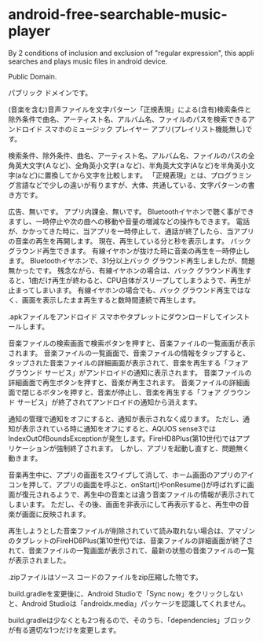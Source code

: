 # android-free-searchable-music-player
By 2 conditions of inclusion and exclusion of "regular expression", this appli searches and plays music files in android device.

Public Domain.




パブリック ドメインです。

(音楽を含む)音声ファイルを文字パターン「正規表現」による(含有)検索条件と除外条件で曲名、アーティスト名、アルバム名、ファイルのパスを検索できるアンドロイド スマホのミュージック プレイヤー アプリ(プレイリスト機能無し)です。


検索条件、除外条件、曲名、アーティスト名、アルバム名、ファイルのパスの全角英大文字(Ａなど)、全角英小文字(ａなど)、半角英大文字(Aなど)を半角英小文字(aなど)に置換してから文字を比較します。
「正規表現」とは、プログラミング言語などで少しの違いが有りますが、大体、共通している、文字パターンの書き方です。


広告、無いです。
アプリ内課金、無いです。
Bluetoothイヤホンで聴く事ができますし、一時停止や次の曲への移動や音量の増減などの操作もできます。
電話が、かかってきた時に、当アプリを一時停止して、通話が終了したら、当アプリの音楽の再生を再開します。
現在、再生している分と秒を表示します。
バック グラウンド再生できます。
有線イヤホンが抜けた時に音楽の再生を一時停止します。
Bluetoothイヤホンで、31分以上バック グラウンド再生しましたが、問題無かったです。
残念ながら、有線イヤホンの場合は、バック グラウンド再生すると、1曲だけ再生が終わると、CPU自体がスリープしてしまうようで、再生が止まってしまいます。
有線イヤホンの場合でも、バック グラウンド再生ではなく、画面を表示したまま再生すると数時間連続で再生します。


.apkファイルをアンドロイド スマホやタブレットにダウンロードしてインストールします。


音楽ファイルの検索画面で検索ボタンを押すと、音楽ファイルの一覧画面が表示されます。
音楽ファイルの一覧画面で、音楽ファイルの情報をタップすると、タップされた音楽ファイルの詳細画面が表示されて、音楽を再生する「フォア グラウンド サービス」がアンドロイドの通知に表示されます。
音楽ファイルの詳細画面で再生ボタンを押すと、音楽が再生されます。
音楽ファイルの詳細画面で閉じるボタンを押すと、音楽が停止し、音楽を再生する「フォア グラウンド サービス」が終了されてアンドロイドの通知から消えます。


通知の管理で通知をオフにすると、通知が表示されなく成ります。
ただし、通知が表示されている時に通知をオフにすると、AQUOS sense3ではIndexOutOfBoundsExceptionが発生します。FireHD8Plus(第10世代)ではアプリケーションが強制終了されます。
しかし、アプリを起動し直すと、問題無く動きます。

音楽再生中に、アプリの画面をスワイプして消して、ホーム画面のアプリのアイコンを押して、アプリの画面を呼ぶと、onStart()やonResume()が呼ばれずに画面が復元されるようで、再生中の音楽とは違う音楽ファイルの情報が表示されてしまいます。
ただし、その後、画面を非表示にして再表示すると、再生中の音楽が画面に反映されます。

再生しようとした音楽ファイルが削除されていて読み取れない場合は、アマゾンのタブレットのFireHD8Plus(第10世代)では、音楽ファイルの詳細画面が終了されて、音楽ファイルの一覧画面が表示されて、最新の状態の音楽ファイルの一覧が表示されました。


.zipファイルはソース コードのファイルをzip圧縮した物です。

build.gradleを変更後に、Android Studioで「Sync now」をクリックしないと、Android Studioは「androidx.media」パッケージを認識してくれません。

build.gradleは少なくとも2つ有るので、そのうち、「dependencies」ブロックが有る適切な1つだけを変更します。

